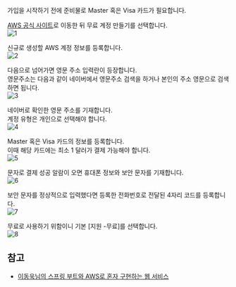 가입을 시작하기 전에 준비물로 Master 혹은 Visa 카드가 필요합니다.   

[AWS 공식 사이트](https://aws.amazon.com/ko/)로 이동한 뒤 무료 계정 만들기를 선택합니다.   
![1](https://raw.githubusercontent.com/smpark1020/tistory/master/AWS/%5BEC2%5D%20AWS%20%EC%84%9C%EB%B2%84%20%ED%99%98%EA%B2%BD%20%EB%A7%8C%EB%93%A4%EA%B8%B0%201%20-%20AWS%20%ED%9A%8C%EC%9B%90%20%EA%B0%80%EC%9E%85/1.PNG)

신규로 생성할 AWS 계정 정보를 등록합니다.   
![2](https://raw.githubusercontent.com/smpark1020/tistory/master/AWS/%5BEC2%5D%20AWS%20%EC%84%9C%EB%B2%84%20%ED%99%98%EA%B2%BD%20%EB%A7%8C%EB%93%A4%EA%B8%B0%201%20-%20AWS%20%ED%9A%8C%EC%9B%90%20%EA%B0%80%EC%9E%85/2.PNG)

다음으로 넘어가면 영문 주소 입력란이 등장합니다.   
영문주소는 다음과 같이 네이버에서 영문주소 검색을 하거나 본인의 주소 영문으로 검색하면 됩니다.      
![3](https://raw.githubusercontent.com/smpark1020/tistory/master/AWS/%5BEC2%5D%20AWS%20%EC%84%9C%EB%B2%84%20%ED%99%98%EA%B2%BD%20%EB%A7%8C%EB%93%A4%EA%B8%B0%201%20-%20AWS%20%ED%9A%8C%EC%9B%90%20%EA%B0%80%EC%9E%85/3.PNG)

네이버로 확인한 영문 주소를 기재합니다.   
계정 유형은 개인으로 선택해야 합니다.   
![4](https://raw.githubusercontent.com/smpark1020/tistory/master/AWS/%5BEC2%5D%20AWS%20%EC%84%9C%EB%B2%84%20%ED%99%98%EA%B2%BD%20%EB%A7%8C%EB%93%A4%EA%B8%B0%201%20-%20AWS%20%ED%9A%8C%EC%9B%90%20%EA%B0%80%EC%9E%85/4.PNG)

Master 혹은 Visa 카드의 정보를 등록합니다.   
이때 해당 카드에는 최소 1 달러가 결제 가능해야 합니다.   
![5](https://raw.githubusercontent.com/smpark1020/tistory/master/AWS/%5BEC2%5D%20AWS%20%EC%84%9C%EB%B2%84%20%ED%99%98%EA%B2%BD%20%EB%A7%8C%EB%93%A4%EA%B8%B0%201%20-%20AWS%20%ED%9A%8C%EC%9B%90%20%EA%B0%80%EC%9E%85/5.PNG)   

문자로 결제 성공 알람이 오면 휴대폰 정보와 보안 문자를 기재합니다.   
![6](https://raw.githubusercontent.com/smpark1020/tistory/master/AWS/%5BEC2%5D%20AWS%20%EC%84%9C%EB%B2%84%20%ED%99%98%EA%B2%BD%20%EB%A7%8C%EB%93%A4%EA%B8%B0%201%20-%20AWS%20%ED%9A%8C%EC%9B%90%20%EA%B0%80%EC%9E%85/6.PNG)   

보안 문자를 정상적으로 입력했다면 등록한 전화번호로 전달된 4자리 코드를 등록합니다.   
![7](https://raw.githubusercontent.com/smpark1020/tistory/master/AWS/%5BEC2%5D%20AWS%20%EC%84%9C%EB%B2%84%20%ED%99%98%EA%B2%BD%20%EB%A7%8C%EB%93%A4%EA%B8%B0%201%20-%20AWS%20%ED%9A%8C%EC%9B%90%20%EA%B0%80%EC%9E%85/7.PNG)   

무료로 사용하기 위함이니 기본 [지원 -무료]를 선택합니다.   
![8](https://raw.githubusercontent.com/smpark1020/tistory/master/AWS/%5BEC2%5D%20AWS%20%EC%84%9C%EB%B2%84%20%ED%99%98%EA%B2%BD%20%EB%A7%8C%EB%93%A4%EA%B8%B0%201%20-%20AWS%20%ED%9A%8C%EC%9B%90%20%EA%B0%80%EC%9E%85/8.PNG)

## 참고
* [이동욱님의 스프링 부트와 AWS로 혼자 구현하는 웹 서비스](https://jojoldu.tistory.com/463)